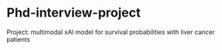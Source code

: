 # Phd-interview-project
Project: multimodal xAI model for survival probabilities with liver cancer patients
